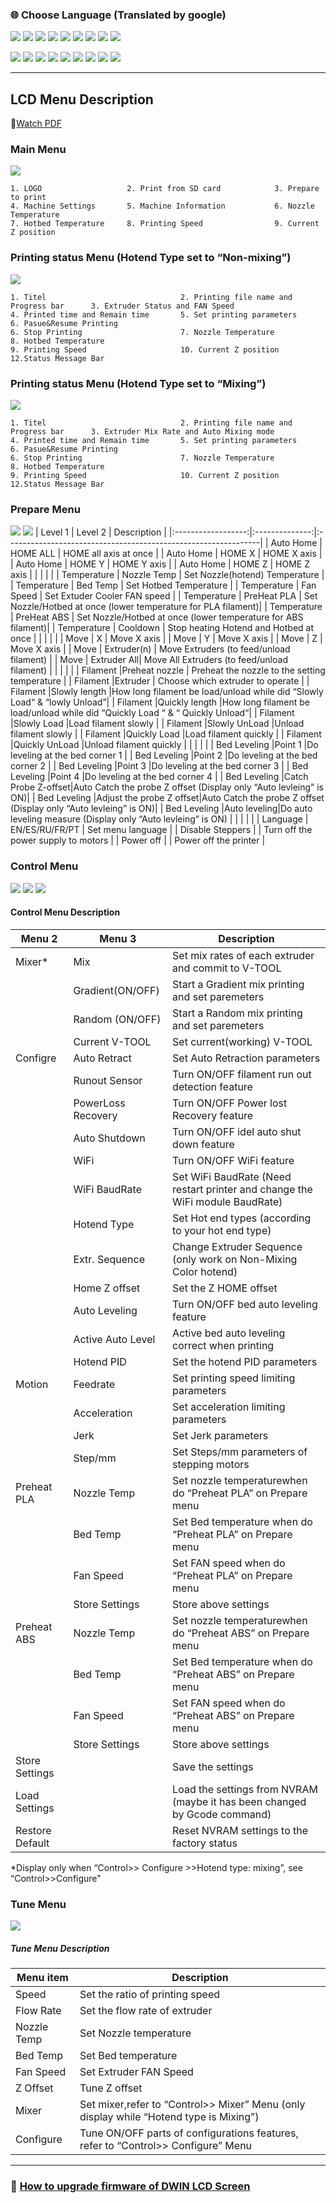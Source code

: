 ### :globe_with_meridians: Choose Language (Translated by google)
[![](../../../lanpic/ES.png)](https://github-com.translate.goog/ZONESTAR3D/Z9/blob/main/Z9V5/Z9V5-MK4/1.Installation_and_User_Guide/LCD_DWIN_MENU_Description.md?_x_tr_sl=en&_x_tr_tl=es)
[![](../../../lanpic/FR.png)](https://github-com.translate.goog/ZONESTAR3D/Z9/blob/main/Z9V5/Z9V5-MK4/1.Installation_and_User_Guide/LCD_DWIN_MENU_Description.md?_x_tr_sl=en&_x_tr_tl=fr)
[![](../../../lanpic/PT.png)](https://github-com.translate.goog/ZONESTAR3D/Z9/blob/main/Z9V5/Z9V5-MK4/1.Installation_and_User_Guide/LCD_DWIN_MENU_Description.md?_x_tr_sl=en&_x_tr_tl=pt)
[![](../../../lanpic/DE.png)](https://github-com.translate.goog/ZONESTAR3D/Z9/blob/main/Z9V5/Z9V5-MK4/1.Installation_and_User_Guide/LCD_DWIN_MENU_Description.md?_x_tr_sl=en&_x_tr_tl=de)
[![](../../../lanpic/IT.png)](https://github-com.translate.goog/ZONESTAR3D/Z9/blob/main/Z9V5/Z9V5-MK4/1.Installation_and_User_Guide/LCD_DWIN_MENU_Description.md?_x_tr_sl=en&_x_tr_tl=it)
[![](../../../lanpic/PL.png)](https://github-com.translate.goog/ZONESTAR3D/Z9/blob/main/Z9V5/Z9V5-MK4/1.Installation_and_User_Guide/LCD_DWIN_MENU_Description.md?_x_tr_sl=en&_x_tr_tl=pl)
[![](../../../lanpic/RU.png)](https://github-com.translate.goog/ZONESTAR3D/Z9/blob/main/Z9V5/Z9V5-MK4/1.Installation_and_User_Guide/LCD_DWIN_MENU_Description.md?_x_tr_sl=en&_x_tr_tl=ru)
[![](../../../lanpic/BR.png)](https://github-com.translate.goog/ZONESTAR3D/Z9/blob/main/Z9V5/Z9V5-MK4/1.Installation_and_User_Guide/LCD_DWIN_MENU_Description.md?_x_tr_sl=en&_x_tr_tl=pt)
[![](../../../lanpic/GR.png)](https://github-com.translate.goog/ZONESTAR3D/Z9/blob/main/Z9V5/Z9V5-MK4/1.Installation_and_User_Guide/LCD_DWIN_MENU_Description.md?_x_tr_sl=en&_x_tr_tl=el)

[![](../../../lanpic/JP.png)](https://github-com.translate.goog/ZONESTAR3D/Z9/blob/main/Z9V5/Z9V5-MK4/1.Installation_and_User_Guide/LCD_DWIN_MENU_Description.md?_x_tr_sl=en&_x_tr_tl=ja)
[![](../../../lanpic/KR.png)](https://github-com.translate.goog/ZONESTAR3D/Z9/blob/main/Z9V5/Z9V5-MK4/1.Installation_and_User_Guide/LCD_DWIN_MENU_Description.md?_x_tr_sl=en&_x_tr_tl=ko)
[![](../../../lanpic/ID.png)](https://github-com.translate.goog/ZONESTAR3D/Z9/blob/main/Z9V5/Z9V5-MK4/1.Installation_and_User_Guide/LCD_DWIN_MENU_Description.md?_x_tr_sl=en&_x_tr_tl=id)
[![](../../../lanpic/TH.png)](https://github-com.translate.goog/ZONESTAR3D/Z9/blob/main/Z9V5/Z9V5-MK4/1.Installation_and_User_Guide/LCD_DWIN_MENU_Description.md?_x_tr_sl=en&_x_tr_tl=th)
[![](../../../lanpic/VN.png)](https://github-com.translate.goog/ZONESTAR3D/Z9/blob/main/Z9V5/Z9V5-MK4/1.Installation_and_User_Guide/LCD_DWIN_MENU_Description.md?_x_tr_sl=en&_x_tr_tl=vi)
[![](../../../lanpic/IL.png)](https://github-com.translate.goog/ZONESTAR3D/Z9/blob/main/Z9V5/Z9V5-MK4/1.Installation_and_User_Guide/LCD_DWIN_MENU_Description.md?_x_tr_sl=en&_x_tr_tl=iw)
[![](../../../lanpic/SA.png)](https://github-com.translate.goog/ZONESTAR3D/Z9/blob/main/Z9V5/Z9V5-MK4/1.Installation_and_User_Guide/LCD_DWIN_MENU_Description.md?_x_tr_sl=en&_x_tr_tl=ar)
[![](../../../lanpic/TR.png)](https://github-com.translate.goog/ZONESTAR3D/Z9/blob/main/Z9V5/Z9V5-MK4/1.Installation_and_User_Guide/LCD_DWIN_MENU_Description.md?_x_tr_sl=en&_x_tr_tl=tr)
[![](../../../lanpic/CN.png)](https://github-com.translate.goog/ZONESTAR3D/Z9/blob/main/Z9V5/Z9V5-MK4/1.Installation_and_User_Guide/LCD_DWIN_MENU_Description.md?_x_tr_sl=en&_x_tr_tl=zh-CN)

-----
## LCD Menu Description 
:blue_book:[Watch PDF](./LCD_DWIN_MENU_Description.pdf)

### Main Menu
![](./LCD_MENU/1.png)
  >
    1. LOGO                   2. Print from SD card            3. Prepare to print
    4. Machine Settings       5. Machine Information           6. Nozzle Temperature
    7. Hotbed Temperature     8. Printing Speed                9. Current Z position

### Printing status Menu (Hotend Type set to “Non-mixing”)
![](./LCD_MENU/2.png)
  >
    1. Titel                              2. Printing file name and Progress bar      3. Extruder Status and FAN Speed
    4. Printed time and Remain time       5. Set printing parameters                  6. Pasue&Resume Printing
    6. Stop Printing                      7. Nozzle Temperature                       8. Hotbed Temperature     
    9. Printing Speed                     10. Current Z position                      12.Status Message Bar

### Printing status Menu (Hotend Type set to “Mixing”)
![](./LCD_MENU/3.png)
  >
    1. Titel                              2. Printing file name and Progress bar      3. Extruder Mix Rate and Auto Mixing mode
    4. Printed time and Remain time       5. Set printing parameters                  6. Pasue&Resume Printing
    6. Stop Printing                      7. Nozzle Temperature                       8. Hotbed Temperature     
    9. Printing Speed                     10. Current Z position                      12.Status Message Bar

### Prepare Menu
![](./LCD_MENU/4.png)
![](./LCD_MENU/5.png)
|     Level 1        |     Level 2    |                         Description                            |
|:------------------:|:--------------:|:---------------------------------------------------------------|
|     Auto Home      |  HOME ALL      |  HOME all axis at once                                         |
|     Auto Home      |  HOME X        |  HOME X axis                                                   |
|     Auto Home      |  HOME Y        |  HOME Y axis                                                   |
|     Auto Home      |  HOME Z        |  HOME Z axis                                                   |
|                    |                |                                                                |
|     Temperature    |  Nozzle Temp   |  Set Nozzle(hotend) Temperature                                |
|     Temperature    |   Bed Temp     |  Set Hotbed Temperature                                        |
|     Temperature    |   Fan Speed    |  Set Extuder Cooler FAN speed                                  |
|     Temperature    |  PreHeat PLA   |  Set Nozzle/Hotbed at once (lower temperature for PLA filament)|
|     Temperature    |  PreHeat ABS   |  Set Nozzle/Hotbed at once (lower temperature for ABS filament)|
|     Temperature    |   Cooldown     |  Stop heating Hotend and Hotbed at once                        |
|                    |                |                                                                |
|       Move         |    X           |  Move X axis                                                   |
|       Move         |    Y           |  Move X axis                                                   |
|       Move         |    Z           |  Move X axis                                                   |
|       Move         |    Extruder(n) |  Move Extruders (to feed/unload filament)                      |
|       Move         |    Extruder All|  Move All Extruders (to feed/unload filament)                  |
|                    |                |                                                                |
|     Filament       |Preheat nozzle  |  Preheat the nozzle to the setting temperature                 |
|     Filament       |Extruder        |  Choose which extruder to operate                              |
|     Filament       |Slowly length   |How long filament be load/unload while did “Slowly Load“ & “lowly Unload”|
|     Filament       |Quickly length  |How long filament be load/unload while did “Quickly Load “ & “ Quickly Unload“|
|     Filament       |Slowly Load     |Load filament slowly                                            |
|     Filament       |Slowly UnLoad   |Unload filament slowly                                          |
|     Filament       |Quickly Load    |Load filament quickly                                           |
|     Filament       |Quickly UnLoad  |Unload filament quickly                                         |
|                    |                |                                                                |
|   Bed Leveling     |Point 1         |Do leveling at the bed corner 1                                 |
|   Bed Leveling     |Point 2         |Do leveling at the bed corner 2                                 |
|   Bed Leveling     |Point 3         |Do leveling at the bed corner 3                                 |
|   Bed Leveling     |Point 4         |Do leveling at the bed corner 4                                 |
|   Bed Leveling     |Catch Probe Z-offset|Auto Catch the probe Z offset (Display only “Auto levleing” is ON)|
|   Bed Leveling     |Adjust the probe Z offset|Auto Catch the probe Z offset (Display only “Auto levleing” is ON)|
|   Bed Leveling     |Auto leveling|Do auto leveling measure (Display only “Auto levleing” is ON)      |
|                    |                |                                                                |
|   Language         | EN/ES/RU/FR/PT | Set menu language                                              |
|   Disable Steppers |                | Turn off the power supply to motors                            |
|   Power off        |                | Power off the printer                                          |

### Control Menu
![](./LCD_MENU/6.png)
![](./LCD_MENU/7.png)
![](./LCD_MENU/8.png)
#### Control Menu Description
| Menu 2           | Menu 3            |                             Description                                           |  
|------------------|-------------------|-----------------------------------------------------------------------------------|  
| Mixer*           |Mix                |Set mix rates of each extruder and commit to V-TOOL                                |  
|                  |Gradient(ON/OFF)   |Start a Gradient mix printing and set paremeters                                   |  
|                  |Random (ON/OFF)    |Start a Random mix printing and set paremeters                                     |  
|                  |Current V-TOOL     |Set current(working) V-TOOL                                                        |  
| Configre         |Auto Retract       |Set Auto Retraction parameters                                                     |  
|                  |Runout Sensor      |Turn ON/OFF filament run out detection feature                                     |  
|                  |PowerLoss Recovery |Turn ON/OFF Power lost Recovery feature                                            |  
|                  |Auto Shutdown      |Turn ON/OFF idel auto shut down feature                                            |  
|                  |WiFi               |Turn ON/OFF WiFi feature                                                           |  
|                  |WiFi BaudRate      |Set WiFi BaudRate (Need restart printer and change the WiFi module BaudRate)       |  
|                  |Hotend Type        |Set Hot end types (according to your hot end type)                                 |  
|                  |Extr. Sequence     |Change Extruder Sequence (only work on Non-Mixing Color hotend)                    |  
|                  |Home Z offset      |Set the Z HOME offset                                                              |  
|                  |Auto Leveling      |Turn ON/OFF bed auto leveling feature                                              |  
|                  |Active Auto Level  |Active bed auto leveling correct when printing                                     |  
|                  |Hotend PID         |Set the hotend PID parameters                                                      |  
| Motion           |Feedrate           |Set printing speed limiting parameters                                             |  
|                  |Acceleration       |Set acceleration limiting parameters                                               |  
|                  |Jerk               |Set Jerk parameters                                                                |  
|                  |Step/mm            |Set Steps/mm parameters of stepping motors                                         |  
| Preheat PLA      |Nozzle Temp        |Set nozzle temperaturewhen do “Preheat PLA” on Prepare menu                        |
|                  |Bed Temp           |Set Bed temperature when do “Preheat PLA” on Prepare menu                          |
|                  |Fan Speed          |Set FAN speed when do “Preheat PLA” on Prepare menu                                |
|                  |Store Settings     |Store above settings                                                               |  
| Preheat ABS      |Nozzle Temp        |Set nozzle temperaturewhen do “Preheat ABS” on Prepare menu                        |
|                  |Bed Temp           |Set Bed temperature when do “Preheat ABS” on Prepare menu                          |
|                  |Fan Speed          |Set FAN speed when do “Preheat ABS” on Prepare menu                                |
|                  |Store Settings     |Store above settings                                                               |  
| Store Settings   |                   |Save the settings                                                                  |  
| Load Settings    |                   |Load the settings from NVRAM (maybe it has been changed by Gcode command)          |  
| Restore Default  |                   |Reset NVRAM settings to the factory status                                         |  

*Display only when “Control>> Configure >>Hotend type: mixing”, see “Control>>Configure"

### Tune Menu
![](./LCD_MENU/9.png)
##### Tune Menu Description

| Menu item        |                             Description                                                |  
|------------------|----------------------------------------------------------------------------------------|  
| Speed            |Set the ratio of printing speed                                                         |
| Flow Rate        |Set the flow rate of extruder                                                           |
| Nozzle Temp      |Set Nozzle temperature                                                                  |
| Bed Temp         |Set Bed temperature                                                                     |
| Fan Speed        |Set Extruder FAN Speed                                                                  |
| Z Offset         |Tune Z offset                                                                           |
| Mixer            |Set mixer,refer to “Control>> Mixer” Menu (only display while “Hotend type is Mixing”)  |
| Configure        |Tune ON/OFF parts of configurations features, refer to “Control>> Configure” Menu       |

---
### :blue_book: [How to upgrade firmware of DWIN LCD Screen](https://github.com/ZONESTAR3D/Upgrade-kit-guide/blob/main/TFT-LCD/LCD-DWIN/user_guide/LCD-DWIN-Upgrade-firmware.pdf)
